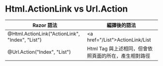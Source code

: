 # Html.ActionLink vs Url.Action

| Razor 語法                                      | 編譯後的語法                                          |
| ----------------------------------------------- | ----------------------------------------------------- |
| @Html.ActionLink("ActionLink", "Index", "List") | \<a href="/List">ActionLink</a>/List                   |
| @Url.Action("Index", "List")                    | Html Tag 與上述相同，但會依照頁面的所在，產生相對路徑 |